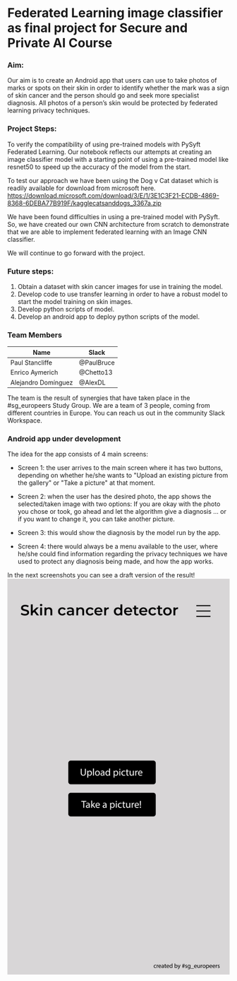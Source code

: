 # Federated Learning image classifier as final project for Secure and Private AI Course

### Aim:   
Our aim is to create an Android app that users can use to take photos of marks or spots on their skin in order to identify whether the mark was a sign of skin cancer and the person should go and seek more specialist diagnosis. All photos of a person’s skin would be protected by federated learning privacy techniques.

### Project Steps:   
To verify the compatibility of using pre-trained models with PySyft Federated Learning. Our notebook reflects our attempts at creating an image classifier model with a starting point of using a pre-trained model like resnet50 to speed up the accuracy of the model from the start.

To test our approach we have been using the Dog v Cat dataset which is readily available for download from microsoft here.
https://download.microsoft.com/download/3/E/1/3E1C3F21-ECDB-4869-8368-6DEBA77B919F/kagglecatsanddogs_3367a.zip

We have been found difficulties in using a pre-trained model with PySyft. So, we have created our own CNN architecture from scratch to demonstrate that we are able to implement federated learning with an Image CNN classifier.

We will continue to go forward with the project.

### Future steps:   
1. Obtain a dataset with skin cancer images for use in training the model.
2. Develop code to use transfer learning in order to have a robust model to start the model training on skin images.
3. Develop python scripts of model.
4. Develop an android app to deploy python scripts of the model.

### Team Members

| Name | Slack |
| ------ | ------ |
| Paul Stancliffe       | @PaulBruce |
| Enrico Aymerich       | @Chetto13  |
| Alejandro Domínguez   | @AlexDL    |

The team is the result of synergies that have taken place in the #sg_europeers Study Group. We are a team of 3 people, coming from different countries in Europe. You can reach us out in the community Slack Workspace.

### Android app under development
The idea for the app consists of 4 main screens:

- Screen 1: the user arrives to the main screen where it has two buttons, depending on whether he/she wants to "Upload an existing picture from the gallery" or "Take a picture" at that moment.

- Screen 2: when the user has the desired photo, the app shows the selected/taken image with two options: If you are okay with the photo you chose or took, go ahead and let the algorithm give a diagnosis ... or if you want to change it, you can take another picture.

- Screen 3: this would show the diagnosis by the model run by the app.

- Screen 4: there would always be a menu available to the user, where he/she could find information regarding the privacy techniques we have used to protect any diagnosis being made, and how the app works.

In the next screenshots you can see a draft version of the result!
![Screenshot_1](screenshot1.jpg)

